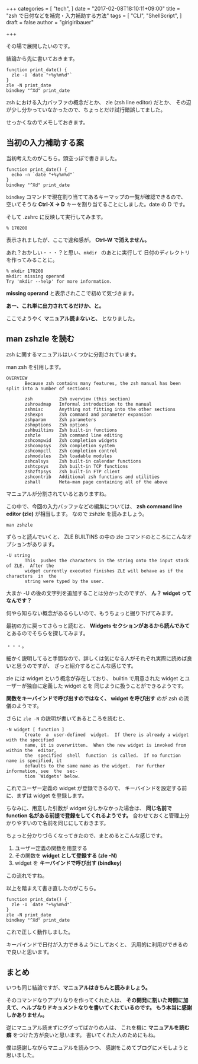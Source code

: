 +++
categories = [
  "tech",
]
date = "2017-02-08T18:10:11+09:00"
title = "zsh で日付などを補完・入力補助する方法"
tags = [
	"CLI",
	"ShellScript",
]
draft = false
author = "girigiribauer"

+++

その場で展開したいのです。

結論から先に書いておきます。

	function print_date() {
	  zle -U `date "+%y%m%d"`
	}
	zle -N print_date
	bindkey "^Xd" print_date

zsh における入力バッファの概念だとか、 zle (zsh line editor) だとか、
その辺が少し分かっていなかったので、ちょっとだけ試行錯誤してました。

せっかくなのでメモしておきます。



## 当初の入力補助する案

当初考えたのがこちら。頭空っぽで書きました。

	function print_date() {
	  echo -n `date "+%y%m%d"`
	}
	bindkey "^Xd" print_date

`bindkey` コマンドで現在割り当ててあるキーマップの一覧が確認できるので、
空いてそうな **Ctrl-X -> D** キーを割り当てることにしました。date の D です。

そして .zshrc に反映して実行してみます。

	% 170208

表示されましたが、ここで違和感が。
**Ctrl-W で消えません。**

あれ？おかしい・・・？と思い、`mkdir ` のあとに実行して 日付のディレクトリを作ってみることに。

	% mkdir 170208
	mkdir: missing operand
	Try 'mkdir --help' for more information.

**missing operand** と表示されここで初めて気づきます。

**あー、これ単に出力されてるだけか、と。**

ここでようやく **マニュアル読まないと、** となりました。



## man zshzle を読む

zsh に関するマニュアルはいくつかに分割されています。

man zsh を引用します。

	OVERVIEW
	       Because zsh contains many features, the zsh manual has been split into a number of sections:
	
	       zsh          Zsh overview (this section)
	       zshroadmap   Informal introduction to the manual
	       zshmisc      Anything not fitting into the other sections
	       zshexpn      Zsh command and parameter expansion
	       zshparam     Zsh parameters
	       zshoptions   Zsh options
	       zshbuiltins  Zsh built-in functions
	       zshzle       Zsh command line editing
	       zshcompwid   Zsh completion widgets
	       zshcompsys   Zsh completion system
	       zshcompctl   Zsh completion control
	       zshmodules   Zsh loadable modules
	       zshcalsys    Zsh built-in calendar functions
	       zshtcpsys    Zsh built-in TCP functions
	       zshzftpsys   Zsh built-in FTP client
	       zshcontrib   Additional zsh functions and utilities
	       zshall       Meta-man page containing all of the above

マニュアルが分割されているとありますね。

この中で、今回の入力バッファなどの編集については、
**zsh command line editor (zle)** が相当します。
なので zshzle を読みましょう。

	man zshzle

ずらっと読んでいくと、 ZLE BUILTINS の中の zle コマンドのところにこんなオプションがあります。

    -U string
           This  pushes the characters in the string onto the input stack of ZLE.  After the
           widget currently executed finishes ZLE will behave as if the  characters  in  the
           string were typed by the user.

大まか -U の後の文字列を追加することは分かったのですが、
**ん？ widget ってなんです？**

何やら知らない概念があるらしいので、もうちょっと掘り下げてみます。

最初の方に戻ってさらっと読むと、 **Widgets セクションがあるから読んでみて**
とあるのでそちらを探してみます。

・・・。

細かく説明してると手間なので、詳しくは気になる人がそれぞれ実際に読めば良いと思うのですが、
ざっと紹介するとこんな感じです。

zle には widget という概念が存在しており、
builtin で用意された widget とユーザーが独自に定義した widget とを
同じように扱うことができるようです。

**関数をキーバインドで呼び出すのではなく、
widget を呼び出す** のが zsh の流儀のようです。

さらに `zle -N` の説明が書いてあるところを読むと、

    -N widget [ function ]
           Create  a  user-defined  widget.  If there is already a widget with the specified
           name, it is overwritten.  When the new widget is invoked from within the  editor,
           the  specified  shell  function  is called.  If no function name is specified, it
           defaults to the same name as the widget.  For further information, see  the  sec-
           tion `Widgets' below.

これでユーザー定義の widget が登録できるので、
キーバインドを設定する前に、まずは widget を登録します。

ちなみに、用意した引数が widget 分しかなかった場合は、
**同じ名前で function 名がある前提で登録をしてくれるようです。**
合わせておくと管理上分かりやすいので名前を同じにしておきます。

ちょっと分かりづらくなってきたので、まとめるとこんな感じです。

1. ユーザー定義の関数を用意する
2. その関数を **widget として登録する (zle -N)**
3. widget を **キーバインドで呼び出す (bindkey)**

この流れですね。

以上を踏まえて書き直したのがこちら。

	function print_date() {
	  zle -U `date "+%y%m%d"`
	}
	zle -N print_date
	bindkey "^Xd" print_date

これで正しく動作しました。

キーバインドで日付が入力できるようにしておくと、
汎用的に利用ができるので良いと思います。



## まとめ

いつも同じ結論ですが、**マニュアルはきちんと読みましょう。**

そのコマンドなりアプリなりを作ってくれた人は、
**その開発に割いた時間に加えて、ヘルプなりドキュメントなりを書いてくれているのです。
もう本当に感謝しかありません。**

逆にマニュアル読まずにググってばかりの人は、
これを機に **マニュアルを読む癖** をつけた方が良いと思います。
書いてくれた人のためにもね。

僕は感謝しながらマニュアルを読みつつ、
感謝をこめてブログにメモしようと思いました。
